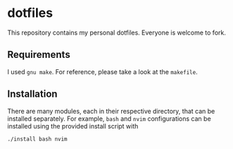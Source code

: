 # dotfiles

This repository contains my personal dotfiles. Everyone is welcome to fork.

## Requirements

I used `gnu make`. For reference, please take a look at the `makefile`.

## Installation

There are many modules, each in their respective directory, that can be installed separately. For example, `bash` and `nvim` configurations can be installed using the provided install script with
```sh
./install bash nvim
```

